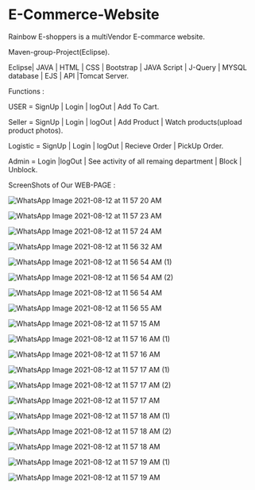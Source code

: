 # E-Commerce-Website
Rainbow E-shoppers is a multiVendor E-commarce website.

Maven-group-Project(Eclipse).

Eclipse| JAVA | HTML | CSS | Bootstrap | JAVA Script | J-Query | MYSQL database | EJS | API |Tomcat Server.

Functions :

USER = SignUp | Login | logOut | Add To Cart.

Seller = SignUp | Login | logOut | Add Product | Watch products(upload product photos).

Logistic = SignUp | Login | logOut | Recieve Order | PickUp Order.

Admin = Login |logOut | See activity of all remaing department | Block | Unblock.

ScreenShots of Our WEB-PAGE :



![WhatsApp Image 2021-08-12 at 11 57 20 AM](https://user-images.githubusercontent.com/75820747/131802488-f000b1a5-c5e4-483c-b78a-bccf410e6664.jpeg)



![WhatsApp Image 2021-08-12 at 11 57 23 AM](https://user-images.githubusercontent.com/75820747/131802490-d585038d-18f7-41f6-a6e1-69295bc7c523.jpeg)


![WhatsApp Image 2021-08-12 at 11 57 24 AM](https://user-images.githubusercontent.com/75820747/131802499-944912ec-862f-4b27-853a-7092c6d5a458.jpeg)


![WhatsApp Image 2021-08-12 at 11 56 32 AM](https://user-images.githubusercontent.com/75820747/131802435-34416e49-3a05-4eec-89d6-02a855ffdaab.jpeg)


![WhatsApp Image 2021-08-12 at 11 56 54 AM (1)](https://user-images.githubusercontent.com/75820747/131802442-871006c8-dc86-41f0-b946-ddc5fb1d1b09.jpeg)


![WhatsApp Image 2021-08-12 at 11 56 54 AM (2)](https://user-images.githubusercontent.com/75820747/131802448-114c4bc8-03e4-4636-bc9d-077309182949.jpeg)


![WhatsApp Image 2021-08-12 at 11 56 54 AM](https://user-images.githubusercontent.com/75820747/131802451-0cd68bf2-976a-4b32-8e5f-e72db9f76a6a.jpeg)


![WhatsApp Image 2021-08-12 at 11 56 55 AM](https://user-images.githubusercontent.com/75820747/131802455-e8f4a41a-50c2-4235-9837-937503e6bf20.jpeg)


![WhatsApp Image 2021-08-12 at 11 57 15 AM](https://user-images.githubusercontent.com/75820747/131802459-e1c00939-cd97-482a-8038-bd1fba3db90f.jpeg)


![WhatsApp Image 2021-08-12 at 11 57 16 AM (1)](https://user-images.githubusercontent.com/75820747/131802460-beedc385-21bb-43c1-a6a0-e8272d2ba3a6.jpeg)


![WhatsApp Image 2021-08-12 at 11 57 16 AM](https://user-images.githubusercontent.com/75820747/131802464-e31d1e8e-8ace-491e-9030-8fd1c89ce7e5.jpeg)


![WhatsApp Image 2021-08-12 at 11 57 17 AM (1)](https://user-images.githubusercontent.com/75820747/131802466-dc961c01-a118-4bd9-b542-2fc10c6d2b69.jpeg)


![WhatsApp Image 2021-08-12 at 11 57 17 AM (2)](https://user-images.githubusercontent.com/75820747/131802469-a06aa413-0ad2-49f3-91fe-ce67abf9f6b3.jpeg)


![WhatsApp Image 2021-08-12 at 11 57 17 AM](https://user-images.githubusercontent.com/75820747/131802471-f8999e35-72b9-4241-bab1-ea0bb9466767.jpeg)


![WhatsApp Image 2021-08-12 at 11 57 18 AM (1)](https://user-images.githubusercontent.com/75820747/131802476-78f6732f-faa3-4699-b32d-585d851beb3e.jpeg)


![WhatsApp Image 2021-08-12 at 11 57 18 AM (2)](https://user-images.githubusercontent.com/75820747/131802479-f8637bb6-f6fc-4391-9830-3c017e8d0b7d.jpeg)


![WhatsApp Image 2021-08-12 at 11 57 18 AM](https://user-images.githubusercontent.com/75820747/131802480-9677fa02-7ea1-4a83-86fb-a53516c6d1c6.jpeg)


![WhatsApp Image 2021-08-12 at 11 57 19 AM (1)](https://user-images.githubusercontent.com/75820747/131802484-da813c07-d6dc-4fd2-858a-ad4624bdc176.jpeg)


![WhatsApp Image 2021-08-12 at 11 57 19 AM](https://user-images.githubusercontent.com/75820747/131802486-867e7f1a-fdac-4c68-b092-c03740dfac7e.jpeg)
